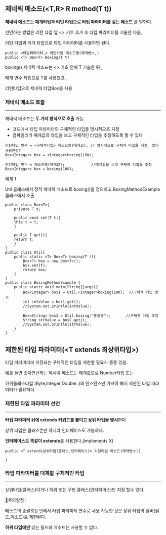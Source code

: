## 제네릭 메소드(<T,R> R method(T t))

**제네릭 메소드는 매개타입과 리턴 타입으로 타입 파라미터를 갖는 메소드** 를 말한다.

선언하는 방법은 리턴 타입 앞 <> 기호 추가 후 타입 파라미터를 기술한 다음,

리턴 타입과 매개 타입으로 타입 파라미터를 사용하면 된다.

```
public <타입파라미터,> 리턴타입 메소드명(매개변수,) 
public <T> Box<T> boxing(T t)
```

boxing() 제네릭 메소드는 <> 기호 안에 T 기술한 뒤 ,

매개 변수 타입으로 T를 사용했고,

리턴타입으로 제네릭 타입Box를 사용

### 제네릭 메소드 호출

------

제네릭 메소드는 **두 가지 방식으로 호출** 가능.

- 코드에서 타입 파라미터의 구체적인 타입을 명시적으로 지정
- 컴파일러가 매개값의 타입을 보고 구체적인 타입을 추정하도록 할 수 있다

```
리턴타입 변수 = <구체적타입> 메소드명(매개값); // 명시적으로 구체적 타입을 지정  많이사용안함?
Box<Integer> box = <Integer>boxing(100);

리턴타입 변수 = 메소드명(매개값); 			//매개값을 보고 구체적 타입을 추정
Box<Integer> box = boxing(100);
```

예제 1

Util 클래스에서 정적 제네릭 메소드로 boxing()을 정의하고 BoxingMethodExample 클래스에서 호출

```
public class Box<T>{
	private T t;
	
	public void set(T t){
	this.t = t;
	}
	
	public T get(){
	return t;
	}
}
public class Util{
	public static <T> Box<T> boxing(T t){
		Box<T> box = new Box<T>();
		box.set(t);
		return box;
	}
}
public class BoxingMethodExample {
	public static void main(String[]args){
		Box<Integer> box1 = Util.<Integer>boxing(100);  //구체적 타입 명시
		int intValue = box1.get();
		//System.out.println(intValue);
		
		Box<String> box2 = Util.boxing("홍길동");		 //구체적 타입 추정
		String strValue = box2.get();
		//System.out.println(strValue);
	}
}
```

## 제한된 타입 파라미터(<T extends 최상위타입>)

타입 파라미터에 지정되는 구체적인 타입을 제한할 필요가 종종 있음.

예를 들면 숫자연산하는 제네릭 메소드는 매개값으로 Number타입 또는

하위클래스타입 (Byte,Integer,Double..)의 인스턴스만 가져야 해서 제한된 타입 파라미터가 필요하다.

### 제한된 타입 파라미터 선언

------

**타입 파라미터 뒤에 extends 키워드를 붙이고 상위 타입을 명시**한다

상위 타입은 클래스뿐만 아니라 인터페이스도 가능하다.

**인터페이스도 똑같이 extends**를 사용한다.(implements X)

```
public <T extends상위타입(클래스,인터페이스)> 리턴타입 메소드(매개변수){

}
```

### 타입 파라미터를 대체할 구체적인 타입

------

상위타입(클래스)이거나 하위 또는 구현 클래스(인터페이스)만 지정 할수 있다.

📌주의할점 :

메소드의 중괄호{} 안에서 타입 파라미터 변수로 사용 가능한 것은 상위 타입의 멤버(필드,메소드)로 제한된다.

**하위 타입에만** 있는 필드와 메소드는 사용할 수 없다.
